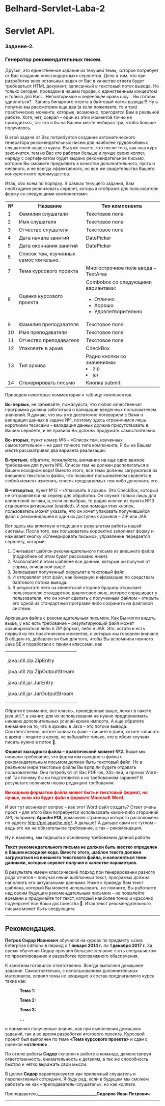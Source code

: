 # Belhard-Servlet-Laba-2

<h1>Servlet API.</h1>
<h3>Задание-2.</h3>
<h3>Генератор рекомендательных писем.</h3>

<p>Друзья, это единственное задание из текущей темы, которое потребует от Вас создания «нестандартных» сервлетов. Дело в том, что при разработке всех остальных задач от Вас в качестве ответа будет требоваться HTML документ, записанный в текстовый поток вывода. Но только сегодня, проездом в нашем городе, с единственным концертом и только для Вас… Неповторимое и леденящее кровь шоу… Вы готовы удивляться?.. Запись бинарного ответа в байтовый поток вывода!!! Ну а попутно мы рассмотрим еще два (а если пожелаете, то и три) практических момента, которые, возможно, пригодятся Вам в реальной работе. Хотя, нет, соврал – один из этих моментов точно не пригодиться, так что я бы на Вашем месте выбирал три, чтобы больше получилось.</p>
<p>В этой задаче от Вас потребуется создание автоматического генератора рекомендательных писем для наиболее трудолюбивых слушателей нашего курса. Вы уже знаете, что после того, как наш курс закончится, тем из Вас кто работал больше и лучше своих коллег, наряду с сертификатом будет выдано рекомендательное письмо, которое Вы сможете предъявить в качестве дополнительного, пусть и неявного, и не всегда эффективного, но все же свидетельства Вашего конкурентного преимущества.<p>
<p>Итак, обо всем по порядку. В рамках текущего задания, Вам необходимо реализовать сервлет, который отобразит для пользователя форму со следующими компонентами:</p>

<table>
  <tr>
    <th>№</th>
    <th>Название</th>
    <th>Тип компонента</th>
  </tr>
  <tr>
    <td>1</td>
    <td>Фамилия слушателя</td>
    <td>Текстовое поле</td>
  </tr>
  <tr>
    <td>2</td>
    <td>Имя слушателя</td>
    <td>Текстовое поле</td>
  </tr>
  <tr>
    <td>3</td>
    <td>Отчество слушателя</td>
    <td>Текстовое поле</td>
  </tr>
  <tr>
    <td>4</td>
    <td>Дата начала занятий</td>
    <td>DatePicker</td>
  </tr>
  <tr>
    <td>5</td>
    <td>Дата окончания занятий</td>
    <td>DatePicker</td>
  </tr>
  <tr>
    <td>6</td>
    <td>Список тем, изученных самостоятельно.</td>
    <td></td>
  </tr>
  <tr>
    <td>7</td>
    <td>Тема курсового проекта</td>
    <td>Многострочное поле ввода – TextArea</td>
  </tr>
  <tr>
    <td>8</td>
    <td>Оценка курсового проекта</td>
    <td>
      Combobox со следующими вариантами:
      <ul>
        <li>Отлично</li>
        <li>Хорошо</li>
        <li>Удовлетворительно</li>
      </ul>
    </td>
  </tr>
  <tr>
    <td>9</td>
    <td>Фамилия преподавателя</td>
    <td>Текстовое поле</td>
  </tr>
  <tr>
    <td>10</td>
    <td>Имя преподавателя</td>
    <td>Текстовое поле</td>
  </tr>
  <tr>
    <td>11</td>
    <td>Отчество преподавателя</td>
    <td>Текстовое поле</td>
  </tr>
  <tr>
    <td>12</td>
    <td>Упаковать в архив</td>
    <td>CheckBox</td>
  </tr>
  <tr>
    <td>13</td>
    <td>Тип архива</td>
    <td>
      Радио кнопки со значениями:
      <li>zip</li>
      <li>jar</li>
    </td>
  </tr>
  <tr>
    <td>14</td>
    <td>Сгенерировать письмо</td>
    <td>Кнопка submit.</td>
  </tr>
</table>
<p>Приведем некоторые комментарии к таблице компонентов.</p>
<p><b>Во-первых</b>, не забывайте, пожалуйста, что любая качественная программа должна заботиться о валидации введенных пользователем значений. Я думаю, что мы уже достаточно поговорили с Вами о валидации данных в задаче №1, поэтому здесь ограничимся лишь короткими тезисами – валидация данных должна присутствовать в Вашем сервлете, и ее правила Вы должны продумать самостоятельно.</p>
<p><b>Во-вторых</b>, пункт номер №6 – «Список тем, изученных самостоятельно» – не дает точного типа компонента. Я бы на Вашем месте рассматривал два варианта реализации:</p>
<p><b>В-третьих</b>, обратите, пожалуйста, внимание на еще одно важное требование для пункта №6. Список тем не должен располагаться в Вашем исходном коде! Вместо этого, все темы должны загружаться из внешнего текстового файла, что позволит пользователям сервлета в любой момент изменить список предлагаемых тем либо дополнить его.</p>
<p><b>В-четвертых</b>, пункт №12 – «Упаковать в архив». Это CheckBox, который не отправляется на сервер для обработки. Он служит только лишь для клиентской логики, и, если он выбран, то радио кнопки из пункта №13 становятся активными (enabled). И при помощи этих кнопок, пользователь может указать, что он хочет упаковать получившийся файл с рекомендацией в один из доступных архивов – ZIP или JAR</p>
<p>Вот здесь мы вплотную и подошли к результатам работы нашей системы. После того, как пользователь корректно заполняет форму и наживает кнопку «Сгенерировать письмо», управление передается сервлету, который:</p>
<ol>
  <li>Считывает шаблон рекомендательного письма из внешнего файла (подробнее об этом будет рассказано ниже).</li>
  <li>Располагает в этом шаблоне все данные, которые он получил от формы, описанной выше.</li>
  <li>Записывает полученный результат в текстовый файл.</li>
  <li>И отправляет этот файл, как бинарную информацию по средствам байтового потока вывода.</li>
  <li>В результате чего на клиентской стороне браузер открывает пользователю стандартное диалоговое окно, которое спрашивает у пользователя, что он хочет сделать с полученным файлом – открыть его одной из стандартный программ либо сохранить на файловой системе.</li>
</ol>
<p>Архивация файла с рекомендательным письмом. Как Вы могли видеть выше, у нас есть требование – результирующий файл может архивироваться либо в ZIP формат, либо в JAR. Это, кстати и есть первый из тех практических моментов, о которых мы говорили вначале. В общем-то, добавлен он был для того, чтобы Вы вспомнили немного Java SE и поработали с такими классами, как </p>
<table>
  <tr>
    <td>
      <p>java.util.zip.ZipEntry</p>
      <p>java.util.zip.ZipOutputStream</p>
      <p>java.util.jar.JarEntry</p>
      <p>java.util.jar.JarOutputStream</p>
    </td>
  </tr>
</table>

<p>Обратите внимание, все классы, приведенные выше, лежат в пакете java.util.*, а значит, для их использования не нужно предпринимать никаких дополнительных усилий кроме импорта. А еще обратите внимание на то, что в архивы в Java – это потоки вывода. Соответственно, хотите записать файл – пишите в файл, хотите записать в архив – пишите в архив, не забывайте только, что в обоих случаях писать нужно в поток .</p>
<p><b>Формат выходного файла – практический момент №2.</b> Выше мы описали требование, что форматом выходного файла с рекомендательным письмом должен быть текстовый файл. Но в реальном мире текстовые файлы Вы вряд ли будете отдавать пользователям. Они потребуют от Вас PDF-ов, XSL-лей, и прочих Word-ов! Так почему бы ни подготовится к их требованиям заранее? В результате получаем новую редакцию требования:</p>
<span style="color : red"><b>Выходным форматом файла может быть и текстовый формат, но лучше, если это будет файл в формате Microsoft Word.</b></span>
<p>И вот тут возникает вопрос – как этот Word файл создать? Ответ очень прост – для этого Вам потребуется использовать какой-либо сторонний API, например <b>Apache POI</b>, домашняя странница которого расположена по адресу <a href="http://poi.apache.org/">http://poi.apache.org/</a>. А дальше? А дальше сами и с гуглом – ведь это же не обязательное требование, а так – рекомендация.</p>
<p>Ну и наконец, мы подошли к основному требованию данной работы:</p>
<p><b>Текст рекомендательного письма не должен быть жестко определен в Вашем исходном коде. Вместо этого, шаблон текста должен загружаться из внешнего текстового файла, и наполняться теми данными, которые сервлет получил в качестве параметров.</b></p>
<p>В результате имеем классический подход при генерировании разного рода отчетов – получая некий шаблонный текст, программа должна наполнить его актуальными данными. Ниже я приведу Вам текст шаблона, который Вы можете использовать, но помните, Вы работаете над своим будущим рекомендательным письмом – не пожалейте времени и придумайте тот текст, который наиболее точно и красочно подчеркнет все Ваши достоинства . Итак текст рекомендательного письма может быть следующим:</p>
<hr>
<h2>Рекомендация.</h2>
<p><b>Петров Сидор Иванович</b> обучался на курсах по предмету «Java Enterprise Edition» в период с <b>1 января 2014 г.</b> по <b>1 декабря 2017 г.</b> За время обучения Сидор проявил большое желание стать специалистом по проектированию и разработке программного обеспечения.</p>
<p>К занятиям готовился ответственно. Всегда выполнял домашнее задание. Самостоятельно, с использованием дополнительных материалов, освоил темы не входящие в состав предлагаемого курса такие как:</p>
<ol>
  <ul><b>Тема 1:</b></ul>
  <ul><b>Тема 2:</b></ul>
  <ul><b>Тема 3:</b></ul>
  <ul><b>...</b></ul>
</ol>
<p>и применил полученные знания, как при выполнении домашних заданий, так и во время разработки итогового проекта. Курсовой проект был выполнен по теме <b>«Тема курсового проекта»</b> и сдан с оценкой <b>«отлично»</b>.</p>
<p>По стилю работы <b>Сидор</b> склонен к работе в команде, демонстрируя ответственность, внимательность к деталям, а так же способность быстро и чётко выражать свои мысли. </p>
<p>В целом <b>Сидор</b> характеризуется как прилежный слушатель и перспективный сотрудник. Я буду рад, если в будущем мы сможем работать не как «преподаватель-слушатель», но как коллеги.</p>
<p>Преподаватель______________________________<b>Сидоров Иван Петрович</b></p>
<hr>
<p></p>
<p></p>
<p></p>
<p></p>
<p></p>
<p></p>

<p></p>
